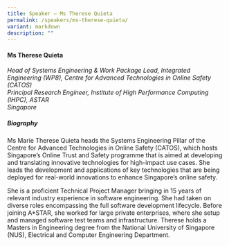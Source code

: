```yaml
---
title: Speaker – Ms Therese Quieta
permalink: /speakers/ms-therese-quieta/
variant: markdown
description: ""
---
```

#### **Ms Therese Quieta**

*Head of Systems Engineering &amp; Work Package Lead, Integrated Engineering (WP8), Centre for Advanced Technologies in Online Safety (CATOS)
<br>Principal Research Engineer, Institute of High Performance Computing (IHPC), ASTAR
<br>Singapore*

##### **Biography**
Ms Marie Therese Quieta heads the Systems Engineering Pillar of the Centre for Advanced Technologies in Online Safety (CATOS), which hosts Singapore’s Online Trust and Safety programme that is aimed at developing and translating innovative technologies for high-impact use cases. She leads the development and applications of key technologies that are being deployed for real-world innovations to enhance Singapore’s online safety. 

She is a proficient Technical Project Manager bringing in 15 years of relevant industry experience in software engineering. She had taken on diverse roles encompassing the full software development lifecycle. Before joining A*STAR, she worked for large private enterprises, where she setup and managed software test teams and infrastructure.  Therese holds a Masters in Engineering degree from the National University of Singapore (NUS), Electrical and Computer Engineering Department.